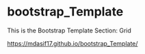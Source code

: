 # bootstrap_Template
This is the Bootstrap Template Section: Grid

https://mdasif17.github.io/bootstrap_Template/
